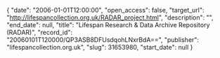 {
  "date": "2006-01-01T12:00:00", 
  "open_access": false, 
  "target_url": "http://lifespancollection.org.uk/RADAR_project.html", 
  "description": "", 
  "end_date": null, 
  "title": "Lifespan Research & Data Archive Repository (RADAR)", 
  "record_id": "20060101T120000/QP3ASB8DFUsdqohLNxrBdA==", 
  "publisher": "lifespancollection.org.uk", 
  "slug": 31653980, 
  "start_date": null
}

